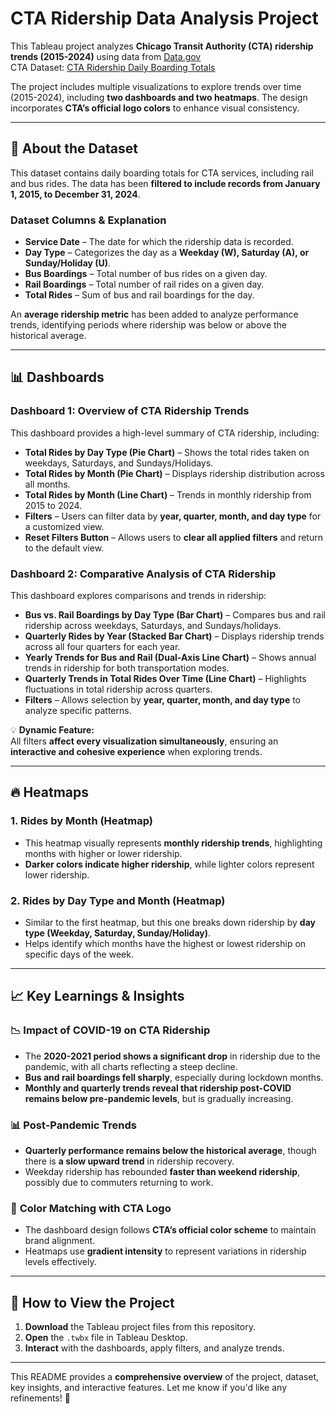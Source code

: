 # CTA Ridership Data Analysis Project  

This Tableau project analyzes **Chicago Transit Authority (CTA) ridership trends (2015-2024)** using data from [Data.gov](https://data.gov/)  
CTA Dataset: [CTA Ridership Daily Boarding Totals](https://catalog.data.gov/dataset/cta-ridership-daily-boarding-totals)  

The project includes multiple visualizations to explore trends over time (2015-2024), including **two dashboards and two heatmaps**. The design incorporates **CTA’s official logo colors** to enhance visual consistency.  

---

## 📂 About the Dataset  

This dataset contains daily boarding totals for CTA services, including rail and bus rides. The data has been **filtered to include records from January 1, 2015, to December 31, 2024**.  

### **Dataset Columns & Explanation**  
- **Service Date** – The date for which the ridership data is recorded.  
- **Day Type** – Categorizes the day as a **Weekday (W), Saturday (A), or Sunday/Holiday (U)**.  
- **Bus Boardings** – Total number of bus rides on a given day.  
- **Rail Boardings** – Total number of rail rides on a given day.  
- **Total Rides** – Sum of bus and rail boardings for the day.  

An **average ridership metric** has been added to analyze performance trends, identifying periods where ridership was below or above the historical average.  

---

## 📊 Dashboards  

### **Dashboard 1: Overview of CTA Ridership Trends**  
This dashboard provides a high-level summary of CTA ridership, including:  
- **Total Rides by Day Type (Pie Chart)** – Shows the total rides taken on weekdays, Saturdays, and Sundays/Holidays.  
- **Total Rides by Month (Pie Chart)** – Displays ridership distribution across all months.  
- **Total Rides by Month (Line Chart)** – Trends in monthly ridership from 2015 to 2024.  
- **Filters** – Users can filter data by **year, quarter, month, and day type** for a customized view.  
- **Reset Filters Button** – Allows users to **clear all applied filters** and return to the default view.  

### **Dashboard 2: Comparative Analysis of CTA Ridership**  
This dashboard explores comparisons and trends in ridership:  
- **Bus vs. Rail Boardings by Day Type (Bar Chart)** – Compares bus and rail ridership across weekdays, Saturdays, and Sundays/holidays.  
- **Quarterly Rides by Year (Stacked Bar Chart)** – Displays ridership trends across all four quarters for each year.  
- **Yearly Trends for Bus and Rail (Dual-Axis Line Chart)** – Shows annual trends in ridership for both transportation modes.  
- **Quarterly Trends in Total Rides Over Time (Line Chart)** – Highlights fluctuations in total ridership across quarters.  
- **Filters** – Allows selection by **year, quarter, month, and day type** to analyze specific patterns.  

💡 **Dynamic Feature:**  
All filters **affect every visualization simultaneously**, ensuring an **interactive and cohesive experience** when exploring trends.  

---

## 🔥 Heatmaps  

### **1. Rides by Month (Heatmap)**  
- This heatmap visually represents **monthly ridership trends**, highlighting months with higher or lower ridership.  
- **Darker colors indicate higher ridership**, while lighter colors represent lower ridership.  

### **2. Rides by Day Type and Month (Heatmap)**  
- Similar to the first heatmap, but this one breaks down ridership by **day type (Weekday, Saturday, Sunday/Holiday)**.  
- Helps identify which months have the highest or lowest ridership on specific days of the week.  

---

## 📈 **Key Learnings & Insights**  

### 📉 **Impact of COVID-19 on CTA Ridership**  
- The **2020-2021 period shows a significant drop** in ridership due to the pandemic, with all charts reflecting a steep decline.  
- **Bus and rail boardings fell sharply**, especially during lockdown months.  
- **Monthly and quarterly trends reveal that ridership post-COVID remains below pre-pandemic levels**, but is gradually increasing.  

### 📊 **Post-Pandemic Trends**  
- **Quarterly performance remains below the historical average**, though there is **a slow upward trend** in ridership recovery.  
- Weekday ridership has rebounded **faster than weekend ridership**, possibly due to commuters returning to work.  

### 🎨 **Color Matching with CTA Logo**  
- The dashboard design follows **CTA’s official color scheme** to maintain brand alignment.  
- Heatmaps use **gradient intensity** to represent variations in ridership levels effectively.  

---

## 🚀 How to View the Project  
1. **Download** the Tableau project files from this repository.  
2. **Open** the `.twbx` file in Tableau Desktop.  
3. **Interact** with the dashboards, apply filters, and analyze trends.  

---

This README provides a **comprehensive overview** of the project, dataset, key insights, and interactive features. Let me know if you'd like any refinements! 🚀
```  
